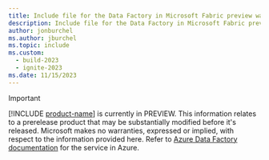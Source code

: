 ```yaml
---
title: Include file for the Data Factory in Microsoft Fabric preview warning
description: Include file for the Data Factory in Microsoft Fabric preview warning
author: jonburchel
ms.author: jburchel
ms.topic: include
ms.custom:
  - build-2023
  - ignite-2023
ms.date: 11/15/2023
---
```

> [!IMPORTANT]
> [!INCLUDE [product-name](../../includes/product-name.md)] is currently in PREVIEW.
> This information relates to a prerelease product that may be substantially modified before it's released. Microsoft makes no warranties, expressed or implied, with respect to the information provided here. Refer to [Azure Data Factory documentation](/azure/data-factory/) for the service in Azure.

